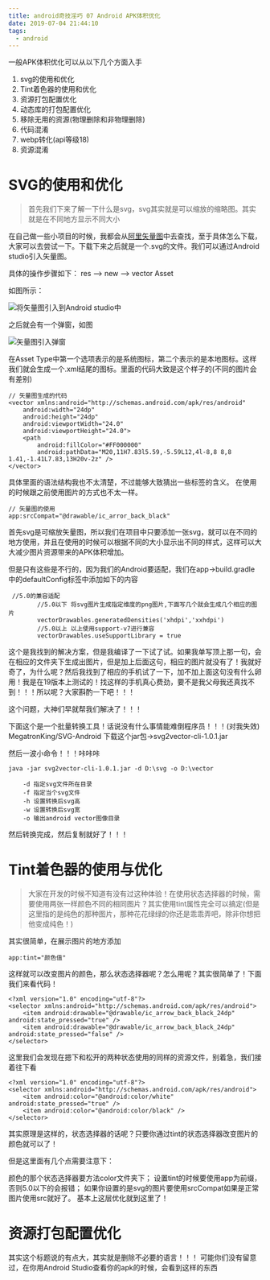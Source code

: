 ```yaml
---
title: android奇技淫巧 07 Android APK体积优化
date: 2019-07-04 21:44:10
tags:
  - android
---
```


一般APK体积优化可以从以下几个方面入手

<!--more-->

1. svg的使用和优化
2. Tint着色器的使用和优化
3. 资源打包配置优化
4. 动态库的打包配置优化
5. 移除无用的资源(物理删除和非物理删除)
6. 代码混淆
7. webp转化(api等级18)
8. 资源混淆

# SVG的使用和优化

> 首先我们下来了解一下什么是svg，svg其实就是可以缩放的缩略图。其实就是在不同地方显示不同大小

在自己做一些小项目的时候，我都会从[阿里矢量图](https://www.iconfont.cn/)中去查找，至于具体怎么下载，大家可以去尝试一下。下载下来之后就是一个.svg的文件。我们可以通过Android studio引入矢量图。

具体的操作步骤如下：
res --> new --> vector Asset

如图所示：

![将矢量图引入到Android studio中](/assets/tools/tools-apk-01.png)

之后就会有一个弹窗，如图

![矢量图引入弹窗](/assets/tools/tools-apk-02.png)

在Asset Type中第一个选项表示的是系统图标，第二个表示的是本地图标。这样我们就会生成一个.xml结尾的图标。里面的代码大致是这个样子的(不同的图片会有差别)
```
// 矢量图生成的代码
<vector xmlns:android="http://schemas.android.com/apk/res/android"
    android:width="24dp"
    android:height="24dp"
    android:viewportWidth="24.0"
    android:viewportHeight="24.0">
    <path
        android:fillColor="#FF000000"
        android:pathData="M20,11H7.83l5.59,-5.59L12,4l-8,8 8,8 1.41,-1.41L7.83,13H20v-2z" />
</vector>
```
具体里面的语法结构我也不太清楚，不过能够大致猜出一些标签的含义。
在使用的时候跟之前使用图片的方式也不太一样。

```
// 矢量图的使用
app:srcCompat="@drawable/ic_arror_back_black"
```

首先svg是可缩放矢量图，所以我们在项目中只要添加一张svg，就可以在不同的地方使用，并且在使用的时候可以根据不同的大小显示出不同的样式，这样可以大大减少图片资源带来的APK体积增加。

但是只有这些是不行的，因为我们的Android要适配，我们在app->build.gradle中的defaultConfig标签中添加如下的内容

```
 //5.0的兼容适配
        //5.0以下 将svg图片生成指定维度的png图片,下面写几个就会生成几个相应的图片
        vectorDrawables.generatedDensities('xhdpi','xxhdpi')
        //5.0以上 以上使用support-v7进行兼容
        vectorDrawables.useSupportLibrary = true
```

这个是我找到的解决方案，但是我编译了一下试了试。如果我单写顶上那一句，会在相应的文件夹下生成出图片，但是加上后面这句，相应的图片就没有了！我就好奇了，为什么呢？然后我找到了相应的手机试了一下，加不加上面这句没有什么卵用！我是在19版本上测试的！找这样的手机真心费劲，要不是我父母我还真找不到！！！所以呢？大家斟酌一下吧！！！

这个问题，大神们早就帮我们解决了！！！

下面这个是一个批量转换工具！话说没有什么事情能难倒程序员！！！(对我失效)
MegatronKing/SVG-Android
下载这个jar包->svg2vector-cli-1.0.1.jar

然后一波小命令！！！咔咔咔

```
java -jar svg2vector-cli-1.0.1.jar -d D:\svg -o D:\vector

    -d 指定svg文件所在目录
    -f 指定当个svg文件
    -h 设置转换后svg高
    -w 设置转换后svg宽
    -o 输出android vector图像目录
```
然后转换完成，然后复制就好了！！！

# Tint着色器的使用与优化

> 大家在开发的时候不知道有没有过这种体验！在使用状态选择器的时候，需要使用两张一样颜色不同的相同图片？其实使用tint属性完全可以搞定(但是这里指的是纯色的那种图片，那种花花绿绿的你还是乖乖弄吧，除非你想把他变成纯色！)

其实很简单，在展示图片的地方添加

```
app:tint="颜色值"
```

这样就可以改变图片的颜色，那么状态选择器呢？怎么用呢？其实很简单了！下面我们来看代码！

```
<?xml version="1.0" encoding="utf-8"?>
<selector xmlns:android="http://schemas.android.com/apk/res/android">
    <item android:drawable="@drawable/ic_arrow_back_black_24dp" android:state_pressed="true" />
    <item android:drawable="@drawable/ic_arrow_back_black_24dp" android:state_pressed="false" />
</selector>
```

这里我们会发现在摁下和松开的两种状态使用的同样的资源文件，别着急，我们接着往下看

```
<?xml version="1.0" encoding="utf-8"?>
<selector xmlns:android="http://schemas.android.com/apk/res/android">
    <item android:color="@android:color/white" android:state_pressed="true" />
    <item android:color="@android:color/black" />
</selector>
```

其实原理是这样的，状态选择器的话呢？只要你通过tint的状态选择器改变图片的颜色就可以了！

但是这里面有几个点需要注意下：

颜色的那个状态选择器要方法color文件夹下；
设置tint的时候要使用app为前缀，否则5.0以下的会报错；
如果你设置的是svg的图片要使用srcCompat如果是正常图片使用src就好了。
基本上这层优化就到这里了！

# 资源打包配置优化

其实这个标题说的有点大，其实就是删除不必要的语言！！！
可能你们没有留意过，在你用Android Studio查看你的apk的时候，会看到这样的东西



